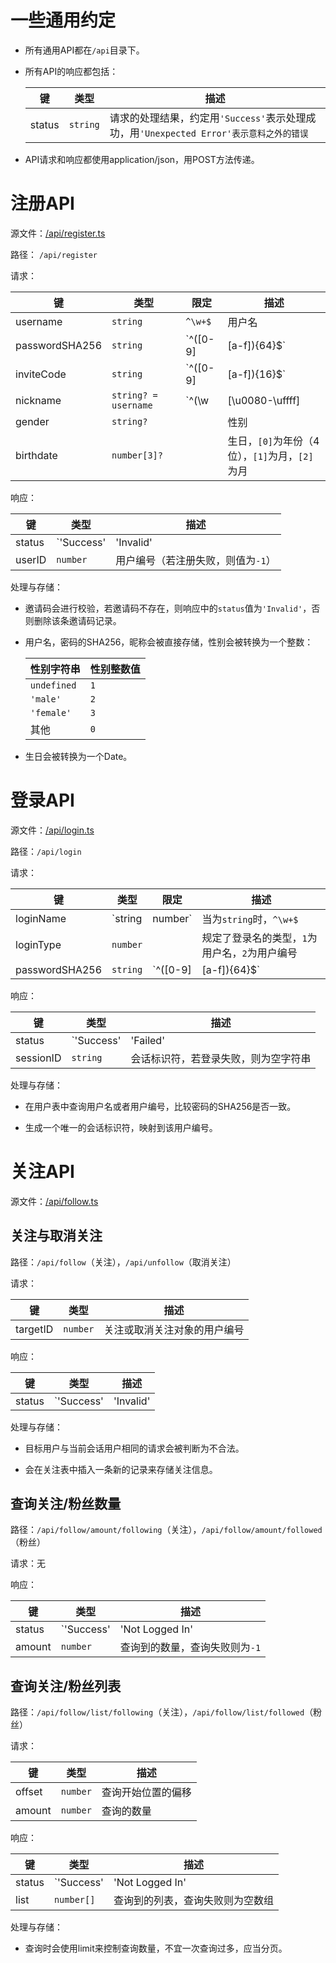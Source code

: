 # 一些通用约定

- 所有通用API都在`/api`目录下。

- 所有API的响应都包括：

    |键|类型|描述|
    |-|-|-|
    |status|`string`|请求的处理结果，约定用`'Success'`表示处理成功，用`'Unexpected Error'表示意料之外的错误`|

- API请求和响应都使用application/json，用POST方法传递。

# 注册API

源文件：[/api/register.ts](/api/register.ts)

路径： `/api/register`

请求：

|键|类型|限定|描述|
|-|-|-|-|
|username|`string`|`^\w+$`|用户名|
|passwordSHA256|`string`|`^([0-9]|[a-f]){64}$`|密码的SHA256|
|inviteCode|`string`|`^([0-9]|[a-f]){16}$`|注册邀请码|
|nickname|`string? = username`|`^(\w|[\u0080-\uffff]|[\u0020])+$`|昵称，默认值为用户名|
|gender|`string?`||性别|
|birthdate|`number[3]?`||生日，`[0]`为年份（4位），`[1]`为月，`[2]`为月|

响应：

|键|类型|描述|
|-|-|-|
|status|`'Success'|'Invalid'|'User Already Registered'|'Unexpected Error'`|注册的处理状态，取值分别表示注册成功，请求不合法，用户已注册（用户名重复），意料之外的错误|
|userID|`number`|用户编号（若注册失败，则值为`-1`）|

处理与存储：

- 邀请码会进行校验，若邀请码不存在，则响应中的`status`值为`'Invalid'`，否则删除该条邀请码记录。

- 用户名，密码的SHA256，昵称会被直接存储，性别会被转换为一个整数：

    |性别字符串|性别整数值|
    |-|-|
    |`undefined`|`1`|
    |`'male'`|`2`|
    |`'female'`|`3`|
    |其他|`0`|

- 生日会被转换为一个Date。

# 登录API

源文件：[/api/login.ts](/api/login.ts)

路径：`/api/login`

请求：

|键|类型|限定|描述|
|-|-|-|-|
|loginName|`string|number`|当为`string`时，`^\w+$`|登录名，可为用户名或者用户编号|
|loginType|`number`||规定了登录名的类型，`1`为用户名，`2`为用户编号|
|passwordSHA256|`string`|`^([0-9]|[a-f]){64}$`|密码的SHA256|

响应：

|键|类型|描述|
|-|-|-|
|status|`'Success'|'Failed'|'User Not Found'|'Invalid'|'Unexpected Error'|`|登录的处理状态，分别表示登录成功，登录失败，用户不存在，请求不合法，意料之外的错误|
|sessionID|`string`|会话标识符，若登录失败，则为空字符串|

处理与存储：

- 在用户表中查询用户名或者用户编号，比较密码的SHA256是否一致。

- 生成一个唯一的会话标识符，映射到该用户编号。

# 关注API

源文件：[/api/follow.ts](/api/follow.ts)

## 关注与取消关注

路径：`/api/follow`（关注），`/api/unfollow`（取消关注）

请求：

|键|类型|描述|
|-|-|-|
|targetID|`number`|关注或取消关注对象的用户编号|

响应：

|键|类型|描述|
|-|-|-|
|status|`'Success'|'Invalid'|'Target User Not Exist'|'Not Logged In'|'Unexpected Error'`|关注或取消关注的处理状态，分别表示成功，请求不合法，目标用户不存在，会话未登录，意料之外的错误|

处理与存储：

- 目标用户与当前会话用户相同的请求会被判断为不合法。

- 会在关注表中插入一条新的记录来存储关注信息。

## 查询关注/粉丝数量

路径：`/api/follow/amount/following`（关注），`/api/follow/amount/followed`（粉丝）

请求：无

响应：

|键|类型|描述|
|-|-|-|
|status|`'Success'|'Not Logged In'|'Unexpected Error'`|查询的处理状态，分别表示查询成功，会话未登录，意料之外的错误|
|amount|`number`|查询到的数量，查询失败则为`-1`|

## 查询关注/粉丝列表

路径：`/api/follow/list/following`（关注），`/api/follow/list/followed`（粉丝）

请求：

|键|类型|描述|
|-|-|-|
|offset|`number`|查询开始位置的偏移|
|amount|`number`|查询的数量|

响应：

|键|类型|描述|
|-|-|-|
|status|`'Success'|'Not Logged In'|'Unexpected Error'`|查询的处理状态，分别表示查询成功，会话未登录，意料之外的错误|
|list|`number[]`|查询到的列表，查询失败则为空数组|

处理与存储：

- 查询时会使用limit来控制查询数量，不宜一次查询过多，应当分页。